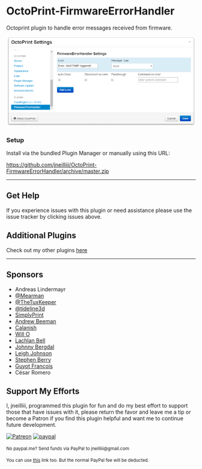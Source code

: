 # OctoPrint-FirmwareErrorHandler

Octoprint plugin to handle error messages received from firmware.

![screenshot](screenshot.png)

### Setup

Install via the bundled Plugin Manager or manually using this URL:

https://github.com/jneilliii/OctoPrint-FirmwareErrorHandler/archive/master.zip

---

## Get Help

If you experience issues with this plugin or need assistance please use the issue tracker by clicking issues above.

## Additional Plugins

Check out my other plugins [here](https://plugins.octoprint.org/by_author/#jneilliii)

---

## Sponsors
- Andreas Lindermayr
- [@Mearman](https://github.com/Mearman)
- [@TheTuxKeeper](https://github.com/thetuxkeeper)
- [@tideline3d](https://github.com/tideline3d/)
- [SimplyPrint](https://simplyprint.dk/)
- [Andrew Beeman](https://github.com/Kiendeleo)
- [Calanish](https://github.com/calanish)
- [Will O](https://github.com/4wrxb)
- [Lachlan Bell](https://lachy.io/)
- [Johnny Bergdal](https://github.com/bergdahl)
- [Leigh Johnson](https://github.com/leigh-johnson)
- [Stephen Berry](https://github.com/berrystephenw)
- [Guyot François](https://github.com/iFrostizz)
- César Romero

## Support My Efforts
I, jneilliii, programmed this plugin for fun and do my best effort to support those that have issues with it, please return the favor and leave me a tip or become a Patron if you find this plugin helpful and want me to continue future development.

[![Patreon](patreon-with-text-new.png)](https://www.patreon.com/jneilliii) [![paypal](paypal-with-text.png)](https://paypal.me/jneilliii)

<small>No paypal.me? Send funds via PayPal to jneilliii&#64;gmail&#46;com

You can use [this](https://www.paypal.com/cgi-bin/webscr?cmd=_xclick&business=jneilliii@gmail.com) link too. But the normal PayPal fee will be deducted.
</small>